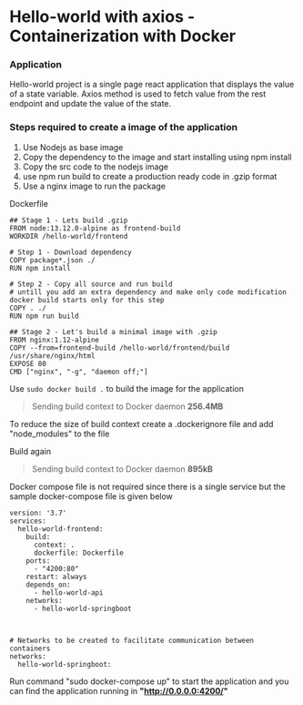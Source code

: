 # Hello-world with axios - Containerization with Docker

### Application
Hello-world project is a single page react application that displays the value of a state variable.
Axios method is used to fetch value from the rest endpoint and update the value of the state.

### Steps required to create a image of the application
1. Use Nodejs as base image
2. Copy the dependency to the image and start installing using npm install 
3. Copy the src code to the nodejs image 
4. use npm run build to create a production ready code in .gzip format
5. Use a nginx image to run the package

Dockerfile
```
## Stage 1 - Lets build .gzip
FROM node:13.12.0-alpine as frontend-build
WORKDIR /hello-world/frontend

# Step 1 - Download dependency
COPY package*.json ./
RUN npm install

# Step 2 - Copy all source and run build
# untill you add an extra dependency and make only code modification docker build starts only for this step
COPY . ./
RUN npm run build

## Stage 2 - Let's build a minimal image with .gzip
FROM nginx:1.12-alpine
COPY --from=frontend-build /hello-world/frontend/build /usr/share/nginx/html
EXPOSE 80
CMD ["nginx", "-g", "daemon off;"]
```
Use 
```sudo docker build .``` to build the image for the application

> Sending build context to Docker daemon  **256.4MB**

To reduce the size of build context create a .dockerignore file and add "node_modules" to the file

Build again
> Sending build context to Docker daemon    **895kB**

Docker compose file is not required since there is a single service but the sample docker-compose file is given below

```
version: '3.7'
services:
  hello-world-frontend:
    build:
      context: .
      dockerfile: Dockerfile
    ports:
      - "4200:80"
    restart: always
    depends_on:
      - hello-world-api 
    networks:
      - hello-world-springboot

 
  
# Networks to be created to facilitate communication between containers
networks:
  hello-world-springboot:
```


Run command "sudo docker-compose up" to start the application and you can find the application running in **"http://0.0.0.0:4200/"**